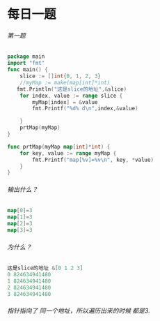 # 每日一题

###### 第一题

```go
package main
import "fmt"
func main() {
	slice := []int{0, 1, 2, 3}
	//myMap := make(map[int]*int)
   fmt.Println("这是slice的地址",&slice)
	for index, value := range slice {
		myMap[index] = &value
		fmt.Printf("%d% d\n",index,&value)

	}
	prtMap(myMap)
}

func prtMap(myMap map[int]*int) {
	for key, value := range myMap {
		fmt.Printf("map[%v]=%v\n", key, *value)
	}
}
```

###### 输出什么？

```go
map[0]=3
map[1]=3
map[2]=3
map[3]=3
```

###### 为什么？

```go
这是slice的地址 &[0 1 2 3]
0 824634941480
1 824634941480
2 824634941480
3 824634941480

```

###### 指针指向了 同一个地址，所以遍历出来的时候 都是3.